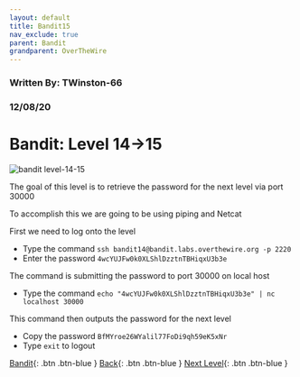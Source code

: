 ```yaml
---
layout: default
title: Bandit15
nav_exclude: true
parent: Bandit
grandparent: OverTheWire
---
```


### Written By: TWinston-66 
### 12/08/20
# Bandit: Level 14&rarr;15

![bandit level-14-15](https://i.imgur.com/H3JCffd.png)

The goal of this level is to retrieve the password for the next level via port 30000 

To accomplish this we are going to be using piping and Netcat

First we need to log onto the level 

- Type the command `ssh bandit14@bandit.labs.overthewire.org -p 2220`
- Enter the password `4wcYUJFw0k0XLShlDzztnTBHiqxU3b3e`

The command is submitting the password to port 30000 on local host 

- Type the command `echo "4wcYUJFw0k0XLShlDzztnTBHiqxU3b3e" | nc localhost 30000` 

This command then outputs the password for the next level 

- Copy the password `BfMYroe26WYalil77FoDi9qh59eK5xNr` 
- Type `exit` to logout





[Bandit](https://twinston-66.github.io/HackThePlanet/Wargames/OverTheWire/Bandit/){: .btn .btn-blue }
[Back](https://twinston-66.github.io/HackThePlanet/Wargames/OverTheWire/Bandit/Bandit14){: .btn .btn-blue }
[Next Level](https://twinston-66.github.io/HackThePlanet/Wargames/OverTheWire/Bandit/Bandit16){: .btn .btn-blue }